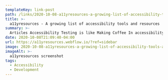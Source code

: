 ```yaml
---
templateKey: link-post
path: /links/2020-10-08-a11yresources-a-growing-list-of-accessibility-tools-and-resources
title: >-
  a11yresources - A growing list of accessibility tools and resources
summary: >-
  Articles Accessibility Testing is like Making Coffee In accessibility testing, and when making coffee, we are shooting for the smoothest experience.
date: 2020-10-08T21:09:40-04:00
url: https://a11yresources.webflow.io/?ref=sidebar
image: 2020-10-08-a11yresources-a-growing-list-of-accessibility-tools-and-resources.jpeg
imageAlt: >-
  a11yresources screenshot
tags:
  - Accessibility
  - Development
---
```

